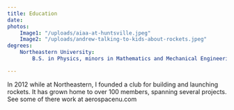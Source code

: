 ```yaml
---
title: Education
date: 
photos:
    Image1: "/uploads/aiaa-at-huntsville.jpeg"
    Image2: "/uploads/andrew-talking-to-kids-about-rockets.jpeg"
degrees: 
    Northeastern University:
        B.S. in Physics, minors in Mathematics and Mechanical Engineering: 2011-2016

---
```

In 2012 while at Northeastern, I founded a club for building and launching rockets. It has grown home to over 100 members, spanning several projects. See some of there work at aerospacenu.com
